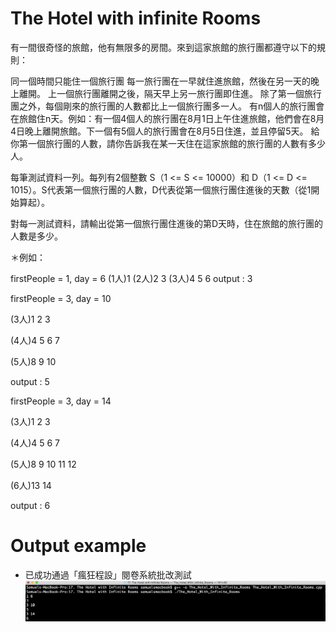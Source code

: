 # The Hotel with infinite Rooms 

有一間很奇怪的旅館，他有無限多的房間。來到這家旅館的旅行團都遵守以下的規則：

同一個時間只能住一個旅行團
每一旅行團在一早就住進旅館，然後在另一天的晚上離開。
上一個旅行團離開之後，隔天早上另一旅行團即住進。
除了第一個旅行團之外，每個剛來的旅行團的人數都比上一個旅行團多一人。
有n個人的旅行團會在旅館住n天。例如：有一個4個人的旅行團在8月1日上午住進旅館，他們會在8月4日晚上離開旅館。下一個有5個人的旅行團會在8月5日住進，並且停留5天。
給你第一個旅行團的人數，請你告訴我在某一天住在這家旅館的旅行團的人數有多少人。 

每筆測試資料一列。每列有2個整數 S（1 <= S <= 10000）和 D（1 <= D <= 1015）。S代表第一個旅行團的人數，D代表從第一個旅行團住進後的天數（從1開始算起）。 

對每一測試資料，請輸出從第一個旅行團住進後的第D天時，住在旅館的旅行團的人數是多少。 

＊例如：

firstPeople = 1, day = 6 
(1人)1 
(2人)2 3 
(3人)4 5 6 
output : 3

firstPeople = 3, day = 10 

(3人)1 2 3 

(4人)4 5 6 7 

(5人)8 9 10 

output : 5 

firstPeople = 3, day = 14 

(3人)1  2  3 

(4人)4  5  6  7 

(5人)8  9  10 11 12 

(6人)13 14  

output : 6 


# Output example
* 已成功通過「瘋狂程設」閱卷系統批改測試 
![image](https://github.com/Samuelchi861008/CPE-TheHotelWithInfiniteRooms_10170/blob/master/結果.png)

